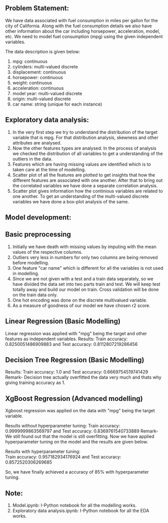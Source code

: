 Problem Statement:
--------------------
We have data associated with fuel consumption in miles per gallon for the city of California.
Along with the fuel consumption details we also have other information about the car including
horsepower, acceleration, model, etc.
We need to model fuel consumption (mpg) using the given independent variables.

The data description is given below:
1. mpg: continuous 
2. cylinders: multi-valued discrete 
3. displacement: continuous 
4. horsepower: continuous 
5. weight: continuous 
6. acceleration: continuous 
7. model year: multi-valued discrete 
8. origin: multi-valued discrete 
9. car name: string (unique for each instance)

Exploratory data analysis:
---------------------------
1. In the very first step we try to understand the distribution of the target variable that is mpg.
   For that distribution analysis, skewness and other attributes are analysed.
2. Now the other features types are analysed. In the process of analysis we checked the distribution
   of all variables to get a understanding of the outliers in the data. 
3. Features which are having missing values are identified which is to taken care at the time of 
   modelling.
4. Scatter plot of all the features are plotted to get insights that how the different features are 
   associated with one another. After that to bring out the correlated variables we have done a separate
   correlation analysis.
5. Scatter plot gives information how the continious variables are related to one another. To get an 
   understanding of the multi-valued discrete variables we have done a box-plot analysis of the same.    

Model development:
-------------------
Basic preprocessing
--------------------
1. Initially we have death with missing values by imputing with the mean values of the respective 
   columns.
2. Outliers very less in numbers for only two columns are being removed before modelling.
3. One feature "car name" which is different for all the variables is not used in modelling. 
4. Since we are not given with a test and a train data separately, so we have divided the data set
   into two parts train and test. We will keep test totally away and build our model on train. Cross
   validation will be done on the train data only.
5. One hot encoding was done on the discrete multivalued variable.
6. As a measure of goodness of our model we have chosen r2 score.

Linear Regression (Basic Modelling)
-----------------------------------
Linear regression was applied with "mpg" being the target and other features
as independent variables.
Results: 
Train accuracy: 0.8250051486909883 and Test accuracy: 0.8112807219286456

Decision Tree Regression (Basic Modelling)
------------------------------------------
Results:
Train accuracy: 1.0 and Test accuracy: 0.6669754519741429
Remark- Decision tree actually overfitted the data very much and thats why giving training accuracy as 1.

XgBoost Regression (Advanced modelling)
---------------------------------------
Xgboost regression was applied on the data with "mpg" being the target variable.

Results without hyperparameter tuning:
Train accuracy: 0.9999999863569797 and Test accuracy: 0.8369761540733889
Remark- We still found out that the model is still overfitting. Now we have applied hyperparameter tuning
        on the model and the results are given below.

Results with hyperparameter tuning:  
Train accuracy: 0.957182934176924 and Test accuracy: 0.8572520306269685

So, we have finally achieved a accuracy of 85% with hyperparameter tuning.

Note:
------
1. Model.ipynb: I-Python notebook for all the modelling works.
2. Exploratory data analysis.ipynb: I-Python notebook for all the EDA works.  
